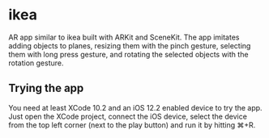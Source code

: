 # ikea
AR app similar to ikea built with ARKit and SceneKit. The app imitates adding objects to planes, resizing them with the pinch gesture, selecting them with long press gesture, and rotating the selected objects with the rotation gesture.

## Trying the app
You need at least XCode 10.2 and an iOS 12.2 enabled device to try the app. Just open the XCode project, connect the iOS device, select the device from the top left corner (next to the play button) and run it by hitting ⌘+R.

